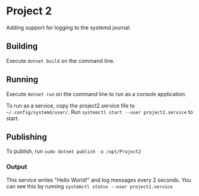 # Project 2

Adding support for logging to the systemd journal.

## Building

Execute `dotnet build` on the command line.

## Running

Execute `dotnet run` on the command line to run as a console application.

To run as a service, copy the project2.service file to `~/.config/systemd/user/`. Run `systemctl start --user project2.service` to start.

## Publishing

To publish, run `sudo dotnet publish -o /opt/Project2`

### Output

This service writes "Hello World!" and log messages every 2 seconds. You can see this by running `systemctl status --user project1.service`
